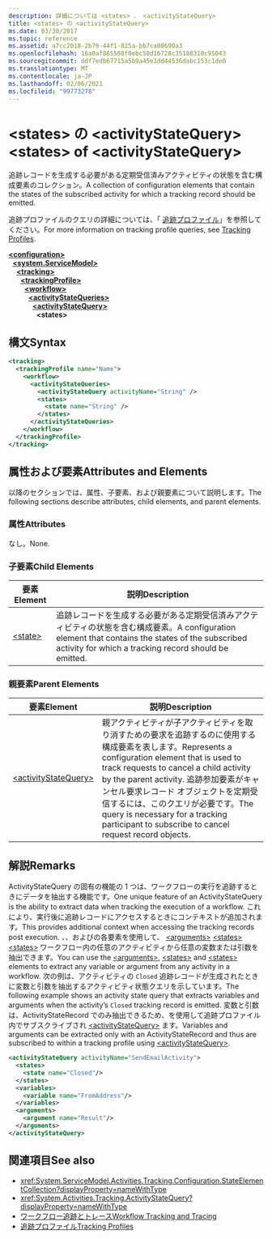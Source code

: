 ```yaml
---
description: 詳細については <states> 、 <activityStateQuery>
title: <states> の <activityStateQuery>
ms.date: 03/30/2017
ms.topic: reference
ms.assetid: a7cc2018-2b79-44f1-825a-bb7ca08690a3
ms.openlocfilehash: 16a0af865508f0ebc50d16728c35188310c95043
ms.sourcegitcommit: ddf7edb67715a5b9a45e3dd44536dabc153c1de0
ms.translationtype: MT
ms.contentlocale: ja-JP
ms.lasthandoff: 02/06/2021
ms.locfileid: "99773278"
---
```

# <a name="states-of-activitystatequery"></a><span data-ttu-id="1e0b4-103">\<states> の \<activityStateQuery></span><span class="sxs-lookup"><span data-stu-id="1e0b4-103">\<states> of \<activityStateQuery></span></span>

<span data-ttu-id="1e0b4-104">追跡レコードを生成する必要がある定期受信済みアクティビティの状態を含む構成要素のコレクション。</span><span class="sxs-lookup"><span data-stu-id="1e0b4-104">A collection of configuration elements that contain the states of the subscribed activity for which a tracking record should be emitted.</span></span>  
  
 <span data-ttu-id="1e0b4-105">追跡プロファイルのクエリの詳細については、「 [追跡プロファイル](../../../windows-workflow-foundation/tracking-profiles.md)」を参照してください。</span><span class="sxs-lookup"><span data-stu-id="1e0b4-105">For more information on tracking profile queries, see [Tracking Profiles](../../../windows-workflow-foundation/tracking-profiles.md).</span></span>  
  
[**\<configuration>**](../configuration-element.md)\
&nbsp;&nbsp;[**\<system.ServiceModel>**](system-servicemodel-of-workflow.md)\
&nbsp;&nbsp;&nbsp;&nbsp;[**\<tracking>**](tracking.md)\
&nbsp;&nbsp;&nbsp;&nbsp;&nbsp;&nbsp;[**\<trackingProfile>**](trackingprofile.md)\
&nbsp;&nbsp;&nbsp;&nbsp;&nbsp;&nbsp;&nbsp;&nbsp;[**\<workflow>**](workflow.md)\
&nbsp;&nbsp;&nbsp;&nbsp;&nbsp;&nbsp;&nbsp;&nbsp;&nbsp;&nbsp;[**\<activityStateQueries>**](activitystatequeries.md)\
&nbsp;&nbsp;&nbsp;&nbsp;&nbsp;&nbsp;&nbsp;&nbsp;&nbsp;&nbsp;&nbsp;&nbsp;[**\<activityStateQuery>**](activitystatequery.md)\
&nbsp;&nbsp;&nbsp;&nbsp;&nbsp;&nbsp;&nbsp;&nbsp;&nbsp;&nbsp;&nbsp;&nbsp;&nbsp;&nbsp;**\<states>**  
  
## <a name="syntax"></a><span data-ttu-id="1e0b4-106">構文</span><span class="sxs-lookup"><span data-stu-id="1e0b4-106">Syntax</span></span>  
  
```xml  
<tracking>
  <trackingProfile name="Name">
    <workflow>
      <activityStateQueries>
        <activityStateQuery activityName="String" />
        <states>
          <state name="String" />
        </states>
      </activityStateQueries>
    </workflow>
  </trackingProfile>
</tracking>  
```  
  
## <a name="attributes-and-elements"></a><span data-ttu-id="1e0b4-107">属性および要素</span><span class="sxs-lookup"><span data-stu-id="1e0b4-107">Attributes and Elements</span></span>  

 <span data-ttu-id="1e0b4-108">以降のセクションでは、属性、子要素、および親要素について説明します。</span><span class="sxs-lookup"><span data-stu-id="1e0b4-108">The following sections describe attributes, child elements, and parent elements.</span></span>  
  
### <a name="attributes"></a><span data-ttu-id="1e0b4-109">属性</span><span class="sxs-lookup"><span data-stu-id="1e0b4-109">Attributes</span></span>  

 <span data-ttu-id="1e0b4-110">なし。</span><span class="sxs-lookup"><span data-stu-id="1e0b4-110">None.</span></span>  
  
### <a name="child-elements"></a><span data-ttu-id="1e0b4-111">子要素</span><span class="sxs-lookup"><span data-stu-id="1e0b4-111">Child Elements</span></span>  
  
|<span data-ttu-id="1e0b4-112">要素</span><span class="sxs-lookup"><span data-stu-id="1e0b4-112">Element</span></span>|<span data-ttu-id="1e0b4-113">説明</span><span class="sxs-lookup"><span data-stu-id="1e0b4-113">Description</span></span>|  
|-------------|-----------------|  
|[\<state>](state-of-states.md)|<span data-ttu-id="1e0b4-114">追跡レコードを生成する必要がある定期受信済みアクティビティの状態を含む構成要素。</span><span class="sxs-lookup"><span data-stu-id="1e0b4-114">A configuration element that contains the states of the subscribed activity for which a tracking record should be emitted.</span></span>|  
  
### <a name="parent-elements"></a><span data-ttu-id="1e0b4-115">親要素</span><span class="sxs-lookup"><span data-stu-id="1e0b4-115">Parent Elements</span></span>  
  
|<span data-ttu-id="1e0b4-116">要素</span><span class="sxs-lookup"><span data-stu-id="1e0b4-116">Element</span></span>|<span data-ttu-id="1e0b4-117">説明</span><span class="sxs-lookup"><span data-stu-id="1e0b4-117">Description</span></span>|  
|-------------|-----------------|  
|[\<activityStateQuery>](activitystatequery.md)|<span data-ttu-id="1e0b4-118">親アクティビティが子アクティビティを取り消すための要求を追跡するのに使用する構成要素を表します。</span><span class="sxs-lookup"><span data-stu-id="1e0b4-118">Represents a configuration element that is used to track requests to cancel a child activity by the parent activity.</span></span> <span data-ttu-id="1e0b4-119">追跡参加要素がキャンセル要求レコード オブジェクトを定期受信するには、このクエリが必要です。</span><span class="sxs-lookup"><span data-stu-id="1e0b4-119">The query is necessary for a tracking participant to subscribe to cancel request record objects.</span></span>|  
  
## <a name="remarks"></a><span data-ttu-id="1e0b4-120">解説</span><span class="sxs-lookup"><span data-stu-id="1e0b4-120">Remarks</span></span>  

 <span data-ttu-id="1e0b4-121">ActivityStateQuery の固有の機能の 1 つは、ワークフローの実行を追跡するときにデータを抽出する機能です。</span><span class="sxs-lookup"><span data-stu-id="1e0b4-121">One unique feature of an ActivityStateQuery is the ability to extract data when tracking the execution of a workflow.</span></span> <span data-ttu-id="1e0b4-122">これにより、実行後に追跡レコードにアクセスするときにコンテキストが追加されます。</span><span class="sxs-lookup"><span data-stu-id="1e0b4-122">This provides additional context when accessing the tracking records post execution.</span></span> <span data-ttu-id="1e0b4-123">、、およびの各要素を使用して、 [\<arguments>](arguments.md) [\<states>](states.md) [\<states>](states.md) ワークフロー内の任意のアクティビティから任意の変数または引数を抽出できます。</span><span class="sxs-lookup"><span data-stu-id="1e0b4-123">You can use the [\<arguments>](arguments.md), [\<states>](states.md) and [\<states>](states.md) elements to extract any variable or argument from any activity in a workflow.</span></span> <span data-ttu-id="1e0b4-124">次の例は、アクティビティの `Closed` 追跡レコードが生成されたときに変数と引数を抽出するアクティビティ状態クエリを示しています。</span><span class="sxs-lookup"><span data-stu-id="1e0b4-124">The following example shows an activity state query that extracts variables and arguments when the activity’s `Closed` tracking record is emitted.</span></span> <span data-ttu-id="1e0b4-125">変数と引数は、ActivityStateRecord でのみ抽出できるため、を使用して追跡プロファイル内でサブスクライブされ [\<activityStateQuery>](activitystatequery.md) ます。</span><span class="sxs-lookup"><span data-stu-id="1e0b4-125">Variables and arguments can be extracted only with an ActivityStateRecord and thus are subscribed to within a tracking profile using [\<activityStateQuery>](activitystatequery.md).</span></span>  
  
```xml  
<activityStateQuery activityName="SendEmailActivity">  
  <states>  
    <state name="Closed"/>  
  </states>  
  <variables>  
    <variable name="FromAddress"/>  
  </variables>  
  <arguments>  
    <argument name="Result"/>  
  </arguments>  
</activityStateQuery>  
```  
  
## <a name="see-also"></a><span data-ttu-id="1e0b4-126">関連項目</span><span class="sxs-lookup"><span data-stu-id="1e0b4-126">See also</span></span>

- <xref:System.ServiceModel.Activities.Tracking.Configuration.StateElementCollection?displayProperty=nameWithType>
- <xref:System.Activities.Tracking.ActivityStateQuery?displayProperty=nameWithType>
- [<span data-ttu-id="1e0b4-127">ワークフロー追跡とトレース</span><span class="sxs-lookup"><span data-stu-id="1e0b4-127">Workflow Tracking and Tracing</span></span>](../../../windows-workflow-foundation/workflow-tracking-and-tracing.md)
- [<span data-ttu-id="1e0b4-128">追跡プロファイル</span><span class="sxs-lookup"><span data-stu-id="1e0b4-128">Tracking Profiles</span></span>](../../../windows-workflow-foundation/tracking-profiles.md)
